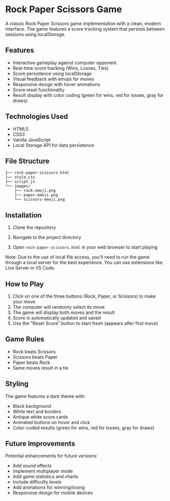 # Rock Paper Scissors Game

A classic Rock Paper Scissors game implementation with a clean, modern interface. The game features a score tracking system that persists between sessions using localStorage.



## Features

- Interactive gameplay against computer opponent
- Real-time score tracking (Wins, Losses, Ties)
- Score persistence using localStorage
- Visual feedback with emojis for moves
- Responsive design with hover animations
- Score reset functionality
- Result display with color coding (green for wins, red for losses, gray for draws)

## Technologies Used

- HTML5
- CSS3
- Vanilla JavaScript
- Local Storage API for data persistence

## File Structure

```
├── rock-paper-scissors.html
├── style.css
├── script.js
└── images/
    ├── rock-emoji.png
    ├── paper-emoji.png
    └── scissors-emoji.png
```

## Installation

1. Clone the repository

2. Navigate to the project directory

3. Open `rock-paper-scissors.html` in your web browser to start playing

Note: Due to the use of local file access, you'll need to run the game through a local server for the best experience. You can use extensions like Live Server in VS Code.

## How to Play

1. Click on one of the three buttons (Rock, Paper, or Scissors) to make your move
2. The computer will randomly select its move
3. The game will display both moves and the result
4. Score is automatically updated and saved
5. Use the "Reset Score" button to start fresh (appears after first move)

## Game Rules

- Rock beats Scissors
- Scissors beats Paper
- Paper beats Rock
- Same moves result in a tie

## Styling

The game features a dark theme with:
- Black background
- White text and borders
- Antique white score cards
- Animated buttons on hover and click
- Color-coded results (green for wins, red for losses, gray for draws)

## Future Improvements

Potential enhancements for future versions:
- Add sound effects
- Implement multiplayer mode
- Add game statistics and charts
- Include difficulty levels
- Add animations for winning/losing
- Responsive design for mobile devices

